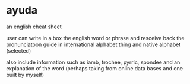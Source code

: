 # ayuda

<p>an english cheat sheet</p>
<p>user can write in a box the english word or phrase and resceive back the pronunciatoon guide in international alphabet thing and native alphabet (selected)</p>
<p>also include information such as iamb, trochee, pyrric, spondee and an explanation of the word (perhaps taking from online data bases and one built by myself)</p>

